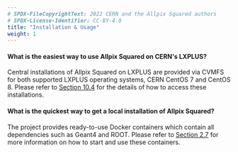 ```yaml
---
# SPDX-FileCopyrightText: 2022 CERN and the Allpix Squared authors
# SPDX-License-Identifier: CC-BY-4.0
title: "Installation & Usage"
weight: 1
---
```


#### What is the easiest way to use Allpix Squared on CERN's LXPLUS?

Central installations of Allpix Squared on LXPLUS are provided via CVMFS for both supported LXPLUS operating systems, CERN
CentOS 7 and CentOS 8. Please refer to [Section 10.4](../10_devtools/04_deployment.md#software-deployment-to-cvmfs) for the
details of how to access these installations.

#### What is the quickest way to get a local installation of Allpix Squared?

The project provides ready-to-use Docker containers which contain all dependencies such as Geant4 and ROOT. Please refer to
[Section 2.7](../02_installation/07_docker_images.md) for more information on how to start and use these containers.

